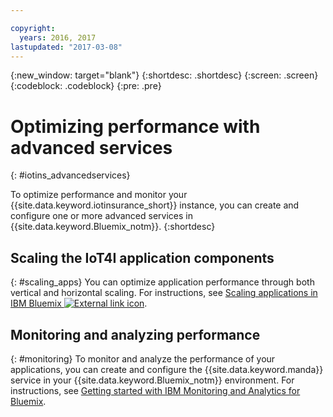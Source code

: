 ```yaml
---

copyright:
  years: 2016, 2017
lastupdated: "2017-03-08"
---
```


<!-- Common attributes used in the template are defined as follows: -->
{:new_window: target="blank"}
{:shortdesc: .shortdesc}
{:screen: .screen}
{:codeblock: .codeblock}
{:pre: .pre}



<!-- {{site.data.keyword.iotinsurance_full}}  {{site.data.keyword.iotinsurance_short}}  -->


# Optimizing performance with advanced services
{: #iotins_advancedservices}


To optimize performance and monitor your {{site.data.keyword.iotinsurance_short}} instance, you can create and configure one or more advanced services in {{site.data.keyword.Bluemix_notm}}.
{:shortdesc}

## Scaling the IoT4I application components
{: #scaling_apps}
You can optimize application performance through both vertical and horizontal scaling. For instructions, see [Scaling applications in IBM Bluemix ![External link icon](../../icons/launch-glyph.svg)](http://www.ibm.com/developerworks/cloud/library/cl-bluemix-autoscale/).

## Monitoring and analyzing performance
{: #monitoring}
To monitor and analyze the performance of your applications, you can create and configure the {{site.data.keyword.manda}} service in your {{site.data.keyword.Bluemix_notm}} environment. For instructions, see [Getting started with IBM Monitoring and Analytics for Bluemix](../monana/index.html#gettingstartedtemplate).

<!-- ### Monitoring logging information with Logmet

https://console.ng.bluemix.net/docs/services/MessageHub/index.html#messagehub072
-->

<!--
### Monitoring with New Relic
For additional monitoring, you can use New Relic, a third-party service that provides monitoring metrics for your application. For instructions to create the New Relic service in your {{site.data.keyword.Bluemix_notm}} environment, see [Using New Relic](https://console.ng.bluemix.net/docs/runtimes/liberty/newRelic.html).
-->
